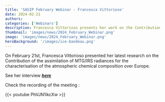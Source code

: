 ```yaml
---
title: 'SASIP February Webinar - Francesca Vittorioso'
date: 2024-02-21
authors:
categories: ['Webinars']
description: Francesca Vittorioso presents her work on the Contribution of the assimilation of MTG/IRS radiances for the characterisation of the atmospheric chemical composition over Europe
thumbnail: 'images/news/2024_February_Webinar.png'  
image: 'images/news/2024_February_Webinar.png'
heroBackground: '/images/ice-bandeau.png'
---
```


On February 21st, Francesca Vittorioso presented her latest research on the Contribution of the assimilation of MTG/IRS radiances for the characterisation of the atmospheric chemical composition over Europe. 

See her interview [**_here_**](https://sasip-climate.github.io/news/interview_francesca/)

Check the recording of the meeting : 

{{< youtube PhVJN1ikcXw >}}





